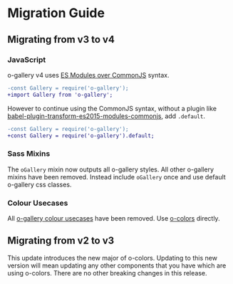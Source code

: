 # Migration Guide

## Migrating from v3 to v4

### JavaScript

o-gallery v4 uses [ES Modules over CommonJS](https://hacks.mozilla.org/2018/03/es-modules-a-cartoon-deep-dive/) syntax.

```diff
-const Gallery = require('o-gallery');
+import Gallery from 'o-gallery';
```

However to continue using the CommonJS syntax, without a plugin like [babel-plugin-transform-es2015-modules-commonjs](https://babeljs.io/docs/en/babel-plugin-transform-es2015-modules-commonjs), add `.default`.

```diff
-const Gallery = require('o-gallery');
+const Gallery = require('o-gallery').default;
```

### Sass Mixins

The `oGallery` mixin now outputs all o-gallery styles. All other o-gallery mixins have been removed. Instead include `oGallery` once and use default o-gallery css classes.

### Colour Usecases
All [o-gallery colour usecases](https://github.com/Financial-Times/o-gallery/blob/v3.0.9/src/scss/_color-use-cases.scss) have been removed. Use [o-colors](https://registry.origami.ft.com/components/o-colors) directly.

## Migrating from v2 to v3

This update introduces the new major of o-colors. Updating to this new version will mean updating any other components that you have which are using o-colors. There are no other breaking changes in this release.
